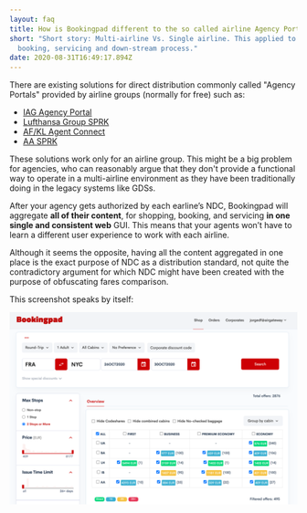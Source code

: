 ```yaml
---
layout: faq
title: How is Bookingpad different to the so called airline Agency Portals?
short: "Short story: Multi-airline Vs. Single airline. This applied to shopping,
  booking, servicing and down-stream process."
date: 2020-08-31T16:49:17.894Z
---
```

There are existing solutions for direct distribution commonly called "Agency Portals" provided by airline groups (normally for free) such as:

* [IAG Agency Portal](https://agencyportal.iag.cloud/login)
* [Lufthansa Group SPRK](https://dcwebc.farelogix.com/sprk-lhg/User/Login?ReturnUrl=%2fsprk-lhg)
* [AF/KL Agent Connect](https://www.agentconnect.biz/FR/fr/local/process/prehome/choose_country.wadis)
* [AA SPRK](https://dcwebc.farelogix.com/sprk-aa/User/Login?ReturnUrl=%2fsprk-aa%2f)

These solutions work only for an airline group. This might be a big problem for agencies, who can reasonably argue that they don't provide a functional way to operate in a multi-airline environment as they have been traditionally doing in the legacy systems like GDSs.

After your agency gets authorized by each earline’s NDC, Bookingpad will aggregate **all of their content**, for shopping, booking, and servicing **in one single and consistent web** GUI. This means that your agents won’t have to learn a different user experience to work with each airline.

Although it seems the opposite, having all the content aggregated in one place is the exact purpose of NDC as a distribution standard, not quite the contradictory argument for which NDC might have been created with the purpose of obfuscating fares comparison.

This screenshot speaks by itself:

![Bookingpad_Shopping_Results](/assets/uploads/bookingpad_shopping_results.png "Bookingpad Shopping Results")